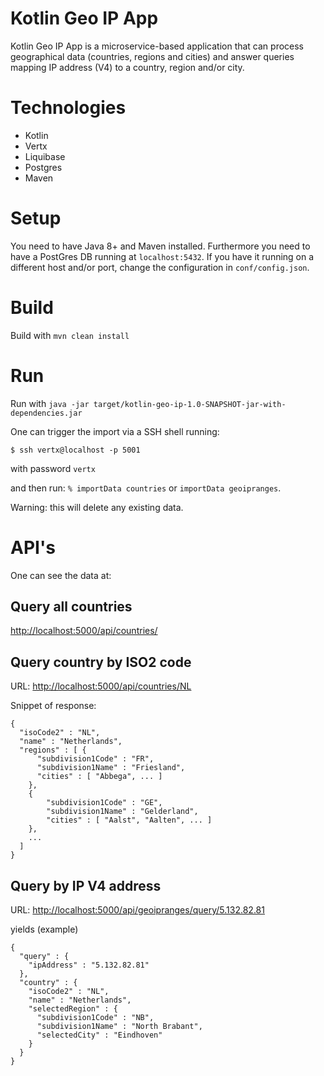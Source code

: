 # Kotlin Geo IP App
Kotlin Geo IP App is a microservice-based application that can process geographical data (countries, regions and cities)
and answer queries mapping IP address (V4) to a country, region and/or city. 

# Technologies
- Kotlin 
- Vertx
- Liquibase
- Postgres 
- Maven

# Setup
You need to have Java 8+ and Maven installed. Furthermore you need to have a PostGres DB running at `localhost:5432`.
If you have it running on a different host and/or port, change the configuration in `conf/config.json`.

# Build
Build with `mvn clean install`

# Run
Run with `java -jar target/kotlin-geo-ip-1.0-SNAPSHOT-jar-with-dependencies.jar`

One can trigger the import via a SSH shell running:

`$ ssh vertx@localhost -p 5001`

with password `vertx`

and then run: `% importData countries` or `importData geoipranges`.

Warning: this will delete any existing data.

# API's
One can see the data at:

## Query all countries
[http://localhost:5000/api/countries/](http://localhost:5000/api/countries/)

## Query country by ISO2 code
URL: [http://localhost:5000/api/countries/NL](http://localhost:5000/api/countries/NL) 

Snippet of response:
```
{
  "isoCode2" : "NL",
  "name" : "Netherlands",
  "regions" : [ {
      "subdivision1Code" : "FR",
      "subdivision1Name" : "Friesland",
      "cities" : [ "Abbega", ... ]
    },
    {
        "subdivision1Code" : "GE",
        "subdivision1Name" : "Gelderland",
        "cities" : [ "Aalst", "Aalten", ... ]
    },
    ...
  ]
}
```

## Query by IP V4 address
URL: [http://localhost:5000/api/geoipranges/query/5.132.82.81](http://localhost:5000/api/geoipranges/query/5.132.82.81)

yields (example)

```
{
  "query" : {
    "ipAddress" : "5.132.82.81"
  },
  "country" : {
    "isoCode2" : "NL",
    "name" : "Netherlands",
    "selectedRegion" : {
      "subdivision1Code" : "NB",
      "subdivision1Name" : "North Brabant",
      "selectedCity" : "Eindhoven"
    }
  }
}
```